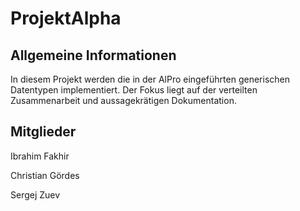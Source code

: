# ProjektAlpha

## Allgemeine Informationen
In diesem Projekt werden die in der AlPro eingeführten generischen Datentypen implementiert. Der Fokus liegt auf der verteilten Zusammenarbeit und aussagekrätigen Dokumentation.

## Mitglieder
Ibrahim Fakhir

Christian Gördes

Sergej Zuev
